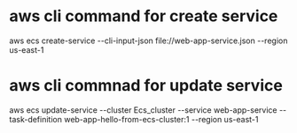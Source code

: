 # aws cli command for create service

aws ecs create-service --cli-input-json file://web-app-service.json --region us-east-1


# aws cli commnad for update service

aws ecs update-service --cluster Ecs_cluster --service web-app-service --task-definition web-app-hello-from-ecs-cluster:1 --region us-east-1

